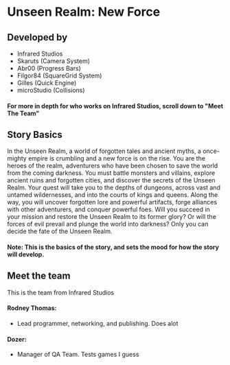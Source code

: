 # Unseen Realm: New Force
## Developed by
- Infrared Studios
- Skaruts (Camera System)
- Abr00 (Progress Bars)
- Filgor84 (SquareGrid System)
- Gilles (Quick Engine)
- microStudio (Collisions)
#### For more in depth for who works on Infrared Studios, scroll down to "Meet The Team"
## Story Basics
In the Unseen Realm, a world of forgotten tales and ancient myths, a once-mighty empire is crumbling and a new force is on the rise. You are the heroes of the realm, adventurers who have been chosen to save the world from the coming darkness. You must battle monsters and villains, explore ancient ruins and forgotten cities, and discover the secrets of the Unseen Realm. Your quest will take you to the depths of dungeons, across vast and untamed wildernesses, and into the courts of kings and queens. Along the way, you will uncover forgotten lore and powerful artifacts, forge alliances with other adventurers, and conquer powerful foes. Will you succeed in your mission and restore the Unseen Realm to its former glory? Or will the forces of evil prevail and plunge the world into darkness? Only you can decide the fate of the Unseen Realm.
#### Note: This is the basics of the story, and sets the mood for how the story will develop.
## Meet the team
This is the team from Infrared Studios
#### Rodney Thomas:
- Lead programmer, networking, and publishing. Does alot
#### Dozer:
- Manager of QA Team. Tests games I guess

